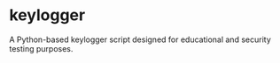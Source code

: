 # keylogger
A Python-based keylogger script designed for educational and security testing purposes.
